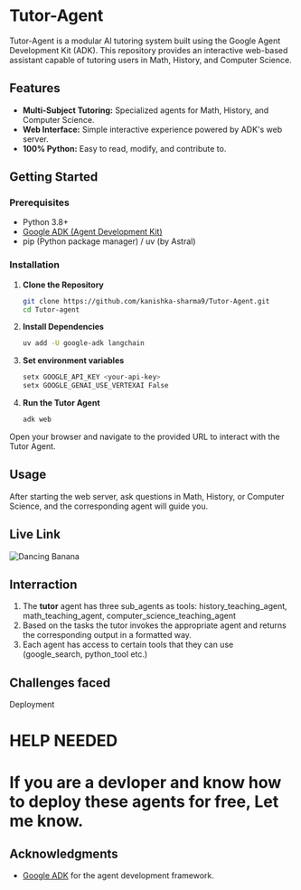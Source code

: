 # Tutor-Agent

Tutor-Agent is a modular AI tutoring system built using the Google Agent Development Kit (ADK). This repository provides an interactive web-based assistant capable of tutoring users in Math, History, and Computer Science.

## Features

- **Multi-Subject Tutoring:** Specialized agents for Math, History, and Computer Science.
- **Web Interface:** Simple interactive experience powered by ADK's web server.
- **100% Python:** Easy to read, modify, and contribute to.

## Getting Started

### Prerequisites

- Python 3.8+
- [Google ADK (Agent Development Kit)](https://github.com/google/adk)
- pip (Python package manager) / uv (by Astral)

### Installation

1. **Clone the Repository**
   ```bash
   git clone https://github.com/kanishka-sharma9/Tutor-Agent.git
   cd Tutor-agent
   ```

2. **Install Dependencies**
   ```bash
   uv add -U google-adk langchain
   ```
3. **Set environment variables**
   ```bash
   setx GOOGLE_API_KEY <your-api-key>
   setx GOOGLE_GENAI_USE_VERTEXAI False
   ```
4. **Run the Tutor Agent**
   ```bash
   adk web
   ```

Open your browser and navigate to the provided URL to interact with the Tutor Agent.

## Usage

After starting the web server, ask questions in Math, History, or Computer Science, and the corresponding agent will guide you.

## Live Link

![Dancing Banana](https://media.tenor.com/uzbB1bjOc8gAAAAC/im-working-on-it-keanu-reeves.gif)

## Interraction

1. The **tutor** agent has three sub_agents as tools: history_teaching_agent, math_teaching_agent, computer_science_teaching_agent
2. Based on the tasks the tutor invokes the appropriate agent and returns the corresponding output in a formatted way.
3. Each agent has access to certain tools that they can use (google_search, python_tool etc.)

## Challenges faced

Deployment


# HELP NEEDED

# If you are a devloper and know how to deploy these agents for free, Let me know.

## Acknowledgments

- [Google ADK](https://github.com/google/adk) for the agent development framework.
